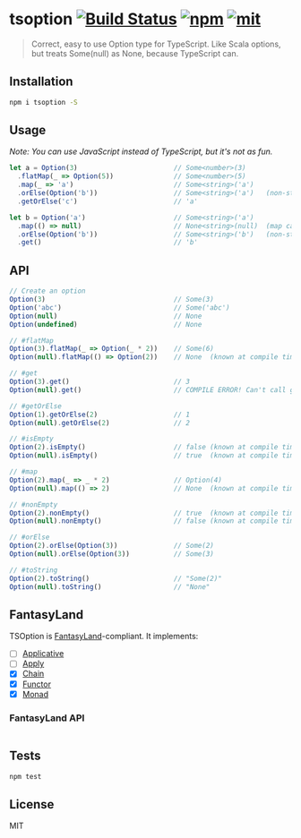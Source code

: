 # tsoption [![Build Status][build]](https://circleci.com/gh/bcherny/tsoption) [![npm]](https://www.npmjs.com/package/tsoption) [![mit]](https://opensource.org/licenses/MIT)

[build]: https://img.shields.io/circleci/project/bcherny/tsoption.svg?branch=master&style=flat-square
[npm]: https://img.shields.io/npm/v/tsoption.svg?style=flat-square
[mit]: https://img.shields.io/npm/l/tsoption.svg?style=flat-square

> Correct, easy to use Option type for TypeScript. Like Scala options, but treats Some(null) as None, because TypeScript can.

## Installation

```sh
npm i tsoption -S
```

## Usage

*Note: You can use JavaScript instead of TypeScript, but it's not as fun.*

```ts
let a = Option(3)                        // Some<number>(3)
  .flatMap(_ => Option(5))               // Some<number>(5)
  .map(_ => 'a')                         // Some<string>('a')
  .orElse(Option('b'))                   // Some<string>('a')   (non-string type gives a compile error)
  .getOrElse('c')                        // 'a'

let b = Option('a')                      // Some<string>('a')
  .map(() => null)                       // None<string>(null)  (map can map to any type)
  .orElse(Option('b'))                   // Some<string>('b')   (non-string type gives a compile error)
  .get()                                 // 'b'
```

## API

```ts
// Create an option
Option(3)                                // Some(3)
Option('abc')                            // Some('abc')
Option(null)                             // None
Option(undefined)                        // None

// #flatMap
Option(3).flatMap(_ => Option(_ * 2))    // Some(6)
Option(null).flatMap(() => Option(2))    // None  (known at compile time too!)

// #get
Option(3).get()                          // 3
Option(null).get()                       // COMPILE ERROR! Can't call get() on None

// #getOrElse
Option(1).getOrElse(2)                   // 1
Option(null).getOrElse(2)                // 2

// #isEmpty
Option(2).isEmpty()                      // false (known at compile time too!)
Option(null).isEmpty()                   // true  (known at compile time too!)

// #map
Option(2).map(_ => _ * 2)                // Option(4)
Option(null).map(() => 2)                // None  (known at compile time too!)

// #nonEmpty
Option(2).nonEmpty()                     // true  (known at compile time too!)
Option(null).nonEmpty()                  // false (known at compile time too!)

// #orElse
Option(2).orElse(Option(3))              // Some(2)
Option(null).orElse(Option(3))           // Some(3)

// #toString
Option(2).toString()                     // "Some(2)"
Option(null).toString()                  // "None"
```

## FantasyLand

TSOption is [FantasyLand](https://github.com/fantasyland/fantasy-land)-compliant. It implements:

- [ ] [Applicative](https://github.com/fantasyland/fantasy-land#applicative)
- [ ] [Apply](https://github.com/fantasyland/fantasy-land#apply)
- [x] [Chain](https://github.com/fantasyland/fantasy-land#chain)
- [x] [Functor](https://github.com/fantasyland/fantasy-land#functor)
- [x] [Monad](https://github.com/fantasyland/fantasy-land#monad)

### FantasyLand API

```ts
```

## Tests

```sh
npm test
```

## License

MIT
